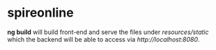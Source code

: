 # spireonline 

**ng build** will build front-end and serve the files under _resources/static_ 
which the backend will be able to access via _http://localhost:8080_.

